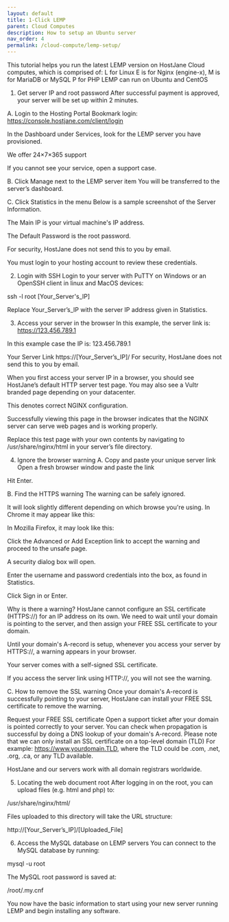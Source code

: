 ```yaml
---
layout: default
title: 1-Click LEMP
parent: Cloud Computes
description: How to setup an Ubuntu server
nav_order: 4
permalink: /cloud-compute/lemp-setup/
---
```


This tutorial helps you run the latest LEMP version on HostJane Cloud computes, which is comprised of:
L for Linux
E is for Nginx (engine-x),
M is for MariaDB or MySQL
P for PHP
LEMP can run on Ubuntu and CentOS

1. Get server IP and root password
After successful payment is approved, your server will be set up within 2 minutes.

A. Login to the Hosting Portal
Bookmark login: https://console.hostjane.com/client/login

In the Dashboard under Services, look for the LEMP server you have provisioned.


We offer 24×7×365 support

If you cannot see your service, open a support case.

B. Click Manage next to the LEMP server item
You will be transferred to the server’s dashboard.


C. Click Statistics in the menu
Below is a sample screenshot of the Server Information.


The Main IP is your virtual machine's IP address.

The Default Password is the root password.

For security, HostJane does not send this to you by email.

You must login to your hosting account to review these credentials.

2. Login with SSH
Login to your server with PuTTY on Windows or an OpenSSH client in linux and MacOS devices:

ssh -l root [Your_Server's_IP]

Replace Your_Server’s_IP with the server IP address given in Statistics.

3. Access your server in the browser
In this example, the server link is: https://123.456.789.1

In this example case the IP is: 123.456.789.1

Your Server Link
https://[Your_Server’s_IP]/
For security, HostJane does not send this to you by email.

When you first access your server IP in a browser, you should see HostJane’s default HTTP server test page. You may also see a Vultr branded page depending on your datacenter.

This denotes correct NGINX configuration.


Successfully viewing this page in the browser indicates that the NGINX server can serve web pages and is working properly.

Replace this test page with your own contents by navigating to /usr/share/nginx/html in your server’s file directory.

4. Ignore the browser warning
A. Copy and paste your unique server link 
Open a fresh browser window and paste the link

Hit Enter.

B. Find the HTTPS warning
The warning can be safely ignored.

It will look slightly different depending on which browse you're using. In Chrome it may appear like this:



In Mozilla Firefox, it may look like this:



Click the Advanced or Add Exception link to accept the warning and proceed to the unsafe page.

A security dialog box will open.



Enter the username and password credentials into the box, as found in Statistics.

Click Sign in or Enter.

Why is there a warning?
HostJane cannot configure an SSL certificate (HTTPS://) for an IP address on its own. We need to wait until your domain is pointing to the server, and then assign your FREE SSL certificate to your domain.

Until your domain's A-record is setup, whenever you access your server by HTTPS://, a warning appears in your browser.

Your server comes with a self-signed SSL certificate.

If you access the server link using HTTP://, you will not see the warning. 

C. How to remove the SSL warning
Once your domain's A-record is successfully pointing to your server, HostJane can install your FREE SSL certificate to remove the warning.

Request your FREE SSL certificate
Open a support ticket after your domain is pointed correctly to your server.
You can check when propagation is successful by doing a DNS lookup of your domain's A-record.
Please note that we can only install an SSL certificate on a top-level domain (TLD)
For example: https://www.yourdomain.TLD, where the TLD could be .com, .net, .org, .ca, or any TLD available.

HostJane and our servers work with all domain registrars worldwide.

5. Locating the web document root
After logging in on the root, you can upload files (e.g. html and php) to:

/usr/share/nginx/html/

Files uploaded to this directory will take the URL structure:

http://[Your_Server’s_IP]/[Uploaded_File]

6. Access the MySQL database on LEMP servers
You can connect to the MySQL database by running:

mysql -u root

The MySQL root password is saved at:

/root/.my.cnf

You now have the basic information to start using your new server running LEMP and begin installing any software.

